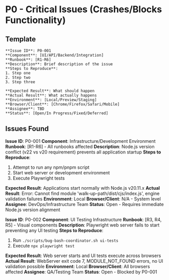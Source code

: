 # P0 - Critical Issues (Crashes/Blocks Functionality)

## Template
```
**Issue ID**: P0-001
**Component**: [UI/API/Backend/Integration]
**Runbook**: [R1-R6]
**Description**: Brief description of the issue
**Steps to Reproduce**:
1. Step one
2. Step two
3. Step three

**Expected Result**: What should happen
**Actual Result**: What actually happens
**Environment**: [Local/Preview/Staging]
**Browser/Client**: [Chrome/Firefox/Safari/Mobile]
**Assignee**: TBD
**Status**: [Open/In Progress/Fixed/Deferred]
```

## Issues Found
<!-- Add P0 issues below -->

**Issue ID**: P0-001
**Component**: Infrastructure/Development Environment
**Runbook**: [R1-R6] - All runbooks affected
**Description**: Node.js version conflict (v22 vs v20 requirement) prevents all application startup
**Steps to Reproduce**:
1. Attempt to run any npm/pnpm script
2. Start web server or development environment
3. Execute Playwright tests

**Expected Result**: Applications start normally with Node.js v20.11.x
**Actual Result**: Error: Cannot find module 'walk-up-path/dist/cjs/index.js', engine validation failures
**Environment**: Local
**Browser/Client**: N/A - System level
**Assignee**: DevOps/Infrastructure Team
**Status**: Open - Requires immediate Node.js version alignment

**Issue ID**: P0-002
**Component**: UI Testing Infrastructure
**Runbook**: [R3, R4, R5] - Visual components
**Description**: Playwright web server fails to start preventing any UI testing
**Steps to Reproduce**:
1. Run `./scripts/bug-bash-coordinator.sh ui-tests`
2. Execute `npx playwright test`

**Expected Result**: Web server starts and UI tests execute across browsers
**Actual Result**: WebServer exit code 7, MODULE_NOT_FOUND errors, no UI validation possible
**Environment**: Local
**Browser/Client**: All browsers affected
**Assignee**: QA/Testing Team
**Status**: Open - Blocked by P0-001

